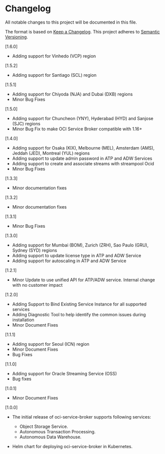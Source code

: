 # Changelog

All notable changes to this project will be documented in this file.

The format is based on [Keep a Changelog](http://keepachangelog.com/en/1.0.0/).
This project adheres to [Semantic Versioning](http://semver.org/spec/v2.0.0.html).

[1.6.0]

- Adding support for Vinhedo (VCP) region

[1.5.2]

- Adding support for Santiago (SCL) region

[1.5.1]

- Adding support for Chiyoda (NJA) and Dubai (DXB) regions
- Minor Bug Fixes

[1.5.0]

- Adding support for Chuncheon (YNY), Hyderabad (HYD) and  Sanjose (SJC) regions
- Minor Bug Fix to make OCI Service Broker compatible with 1.16+

[1.4.0]

- Adding support for Osaka (KIX), Melbourne (MEL), Amsterdam (AMS), Jeddah (JED), Montreal (YUL) regions
- Adding support to update admin password in ATP and ADW Services
- Adding support to create and associate streams with streampool Ocid
- Minor Bug Fixes

[1.3.3]

- Minor documentation fixes

[1.3.2]

- Minor documentation fixes

[1.3.1]

- Minor Bug Fixes

[1.3.0]

- Adding support for Mumbai (BOM), Zurich (ZRH), Sao Paulo (GRU), Sydney (SYD) regions
- Adding support to update license type in ATP and ADW Service
- Adding support for autoscaling in ATP and ADW Service

[1.2.1]

- Minor Update to use unified API for ATP/ADW service. Internal change with no customer impact

[1.2.0]

- Adding Support to Bind Existing Service Instance for all supported services
- Adding Diagnostic Tool to help identify the common issues during installation
- Minor Document Fixes

[1.1.1]

- Adding support for Seoul (ICN) region
- Minor Document Fixes
- Bug Fixes

[1.1.0]

- Adding support for Oracle Streaming Service (OSS)
- Bug fixes

[1.0.1]

- Minor Document Fixes

[1.0.0]

- The initial release of oci-service-broker supports following services:
  - Object Storage Service.
  - Autonomous Transaction Processing.
  - Autonomous Data Warehouse.

- Helm chart for deploying oci-service-broker in Kubernetes.
